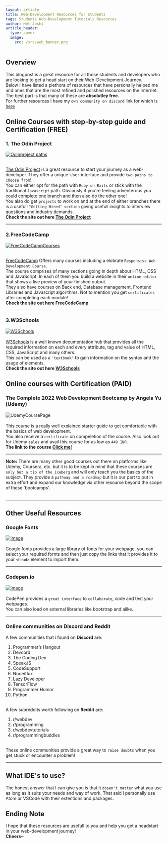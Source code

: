 ```yaml
---
layout: article
title: Web-Development Resources for Students
tags: Students Web-Development Tutorials Resources
author: Het Joshi
article_header:
  type: cover
  image:
    src: /src/web_banner.png
---
```


## Overview

This blogpost is a great resource for all those students and developers who are looking to get a head start on their Web-Development Journey.<br>
Below I have listed a plethora of resources that have personally helped me and ones that are the most refined and polished resources on the Internet.<br>
The best part is that many of these are <strong>absolutley free.</strong>
<br>
For further resources I have my `own community on discord` link for which is [here](https://discord.gg/hmb3EapDYK)  



## Online Courses with step-by-step guide and Certification (FREE)

### 1. The Odin Project
[![Odinproject paths](https://user-images.githubusercontent.com/96608251/193458485-c79ec490-fa78-46ff-b346-00bcae8189d2.png)](https://www.theodinproject.com/paths)
<br><br>

<a href="https://www.theodinproject.com/paths">The Odin Project</a> is a great resource to start your journey as a web-developer. They offer a unique User-interface and provide `two paths to choose from`!
<br>
You can either opt for the path with `Ruby on Rails` or stick with the traditional `Javascript` path. Obviously if you're feeling adventerous you could complete one branch and then also do the other one!
<br>
You also do get `projects` to work on and at the end of either branches there is a usefull `"Getting Hired" section` giving  usefull insights to interview questions and industry demands.
<br>
<b>Check the site out here [The Odin Project](https://www.theodinproject.com/paths) </b>

---

### 2.FreeCodeCamp
[![FreeCodeCampCourses](https://user-images.githubusercontent.com/96608251/193459406-df472159-b1f7-436e-b006-5e3e2621beb3.png)](https://www.freecodecamp.org/learn)
<br><br>

[FreeCodeCamp](https://www.freecodecamp.org/learn) Offers many courses including a elobrate `Responsive Web Development Course`.
<br>
The course comprises of many sections going in depth about HTML, CSS and JavaScript. In each of them you build a website in their `online editor` that shows a live preview of your finished output.
<br>
They also have courses on Back end, Database management, Frontend Libraries and Javascript algorithms. Not to mention you get `certificates` after completing each module!
<br>
<b>Check the site out here [FreeCodeCamp](https://www.freecodecamp.org/learn) </b>

---

### 3.W3Schools
[![W3Schools](https://user-images.githubusercontent.com/96608251/193464982-8633e6da-e390-4040-be5a-1a449bf8479c.png)](https://www.w3schools.com/)
<br><br>
[W3Schools](https://www.w3schools.com/) is a well known documentation hub that provides all the required information on each and every attribute, tag and value of HTML, CSS, JavaScript and many others.
<br>
This can be used as a `'textbook'` to gain information on the syntax and the usage of elements.
<br>
<b>Check the site out here [W3Schools](https://www.w3schools.com/) </b>

## Online courses with Certification (PAID)

### The Complete 2022 Web Development Bootcamp by Angela Yu (Udemy)
![UdemyCoursePage](https://user-images.githubusercontent.com/96608251/193465159-c249ebcb-1f52-458c-b0d3-1084343c4ddf.png)
<br><br>
This course is a really well explained starter guide to get comfortable with the basics of web development.
<br>
You also receive a `certificate` on compeletion of the course. Also look out for Udemy `sales` and avail this course for as low as `449 INR`.
<br>
<b>The link to the course [Click me!](https://www.udemy.com/course/the-complete-web-development-bootcamp/)</b>

---

<b>Note:</b> There are many other good courses out there on platforms like Udemy, Coursera, etc. but it is to be kept in mind that these courses are `only but a tip of the iceberg` and will only teach you the basics of the subject. They provide a `pathway and a roadmap` but it is our part to put in extra effort and expand our knowledge via other resource beyond the scope of these 'bootcamps'.
<br>
<br>

---
## Other Useful Resources

### Google Fonts
[![image](https://user-images.githubusercontent.com/96608251/193465803-95600edb-ef79-43ec-ba55-0088823091f4.png)](https://fonts.google.com/)
<br><br>
Google fonts provides a large library of fonts for your webpage. you can select your required fornts and then just copy the links that it provides it to your `<head>` element to import them.

---

### Codepen.io
[![image](https://user-images.githubusercontent.com/96608251/193466331-f07375e8-3ff3-4f40-a914-76321a85cae5.png)](https://codepen.io/)
<br><br>
CodePen provides a `great interface` to `collaborate`, code and test your webpages.<br>
You can also load on external libraries like bootstrap and alike.

---

### Online communities on Discord and Reddit
A few communities that i found on <b>Discord</b> are:
1. Programmer’s Hangout
2. Devcord
3. The Coding Den
4. SpeakJS
5. CodeSupport
6. Nodeiflux
7. Lazy Developer
8. TensorFlow
9. Programmer Humor
10. Python
<br><br>

A few subreddits worth following on <b>Reddit</b> are:
1. r/webdev
2. r/programming
3. r/webdevtutorials
4. r/programmingbuddies
<br><br>

These online communities provide a great way to `raise doubts` when you get stuck or encounter a problem!

---

## What IDE's to use?
The honest answer that I can give you is that it `dosen't matter` what you use as long as it suits your needs and way of work. That said I personally use Atom or VSCode with their extentions and packages.

## Ending Note
I hope that these resources are usefull to you and help you get a headstart in your web-development journey!
<br>
<b>Cheers~</b>
<br>
